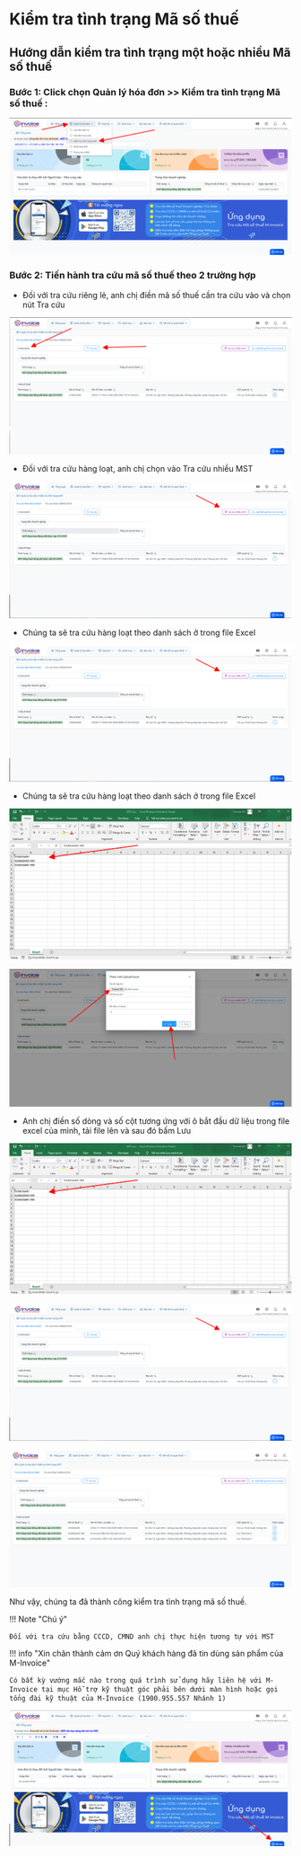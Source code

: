# **Kiểm tra tình trạng Mã số thuế**

## **Hướng dẫn kiểm tra tình trạng một hoặc nhiều Mã số thuế**

### Bước 1: Click chọn Quản lý hóa đơn >> Kiểm tra tình trạng Mã số thuế :

![Hình 1](../../assets/images/mSMI/msmi_kiemTraMST_1.png)

### Bước 2: Tiến hành tra cứu mã số thuế theo 2 trường hợp

- Đối với tra cứu riêng lẻ, anh chị điền mã số thuế cần tra cứu vào và chọn nút Tra cứu

![Hình 2](../../assets/images/mSMI/msmi_kiemTraMST_2.png)

- Đối với tra cứu hàng loạt, anh chị chọn vào Tra cứu nhiều MST

![Hình 3](../../assets/images/mSMI/msmi_kiemTraMST_3.png)

- Chúng ta sẽ tra cứu hàng loạt theo danh sách ở trong file Excel

[![Hình 3]][Hình 3]

[Hình 3]: ../../assets/images/mSMI/msmi_kiemTraMST_3.png

- Chúng ta sẽ tra cứu hàng loạt theo danh sách ở trong file Excel 

[![Hình 4]][Hình 4]

[Hình 4]: ../../assets/images/mSMI/msmi_kiemTraMST_5.png

![Hình 4](../../assets/images/mSMI/msmi_kiemTraMST_4.png)

- Anh chị điền số dòng và số cột tương ứng với ô bắt đầu dữ liệu trong file excel của mình, tải file lên và sau đó bấm Lưu

![Hình 5](../../assets/images/mSMI/msmi_kiemTraMST_5.png)

[Hình 5]: ../../assets/images/mSMI/msmi_kiemTraMST_4.png

[![Hình 6]][Hình 6]

[Hình 6]: ../../assets/images/mSMI/msmi_kiemTraMST_3.png

![Hình 6](../../assets/images/mSMI/msmi_kiemTraMST_6.png)

Như vậy, chúng ta đã thành công kiểm tra tình trạng mã số thuế.

!!! Note "Chú ý"

    Đối với tra cứu bằng CCCD, CMND anh chị thực hiện tương tự với MST

!!! info "Xin chân thành cảm ơn Quý khách hàng đã tin dùng sản phẩm của M-Invoice"

    Có bất kỳ vướng mắc nào trong quá trình sử dụng hãy liên hệ với M-Invoice tại mục Hỗ trợ kỹ thuật góc phải bên dưới màn hình hoặc gọi tổng đài kỹ thuật của M-Invoice (1900.955.557 Nhánh 1)

![Hình 7](../../assets/images/mSMI/msmi_footer.png)
